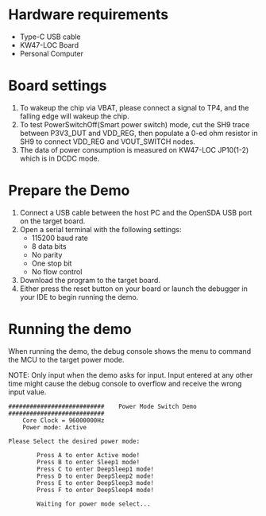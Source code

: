 Hardware requirements
===================
- Type-C USB cable
- KW47-LOC Board
- Personal Computer

Board settings
============
1. To wakeup the chip via VBAT, please connect a signal to TP4, and the falling edge will wakeup the chip.
2. To test PowerSwitchOff(Smart power switch) mode, cut the SH9 trace between P3V3_DUT and VDD_REG, then populate a
0-ed ohm resistor in SH9 to connect VDD_REG and VOUT_SWITCH nodes.
3. The data of power consumption is measured on KW47-LOC JP10(1-2) which is in DCDC mode. 

Prepare the Demo
===============
1.  Connect a USB cable between the host PC and the OpenSDA USB port on the target board.
2.  Open a serial terminal with the following settings:
    - 115200 baud rate
    - 8 data bits
    - No parity
    - One stop bit
    - No flow control
3.  Download the program to the target board.
4.  Either press the reset button on your board or launch the debugger in your IDE to begin running the demo.

Running the demo
================
When running the demo, the debug console shows the menu to command the MCU to the target power mode.

NOTE: Only input when the demo asks for input. Input entered at any other time might cause the debug console to overflow
and receive the wrong input value.
~~~~~~~~~~~~~~~~~~~~~
###########################    Power Mode Switch Demo    ###########################
    Core Clock = 96000000Hz
    Power mode: Active

Please Select the desired power mode:

        Press A to enter Active mode!
        Press B to enter Sleep1 mode!
        Press C to enter DeepSleep1 mode!
        Press D to enter DeepSleep2 mode!
        Press E to enter DeepSleep3 mode!
        Press F to enter DeepSleep4 mode!

        Waiting for power mode select...


~~~~~~~~~~~~~~~~~~~~~
